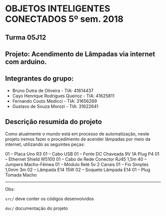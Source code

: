 # OBJETOS INTELIGENTES CONECTADOS 5º sem. 2018

## Turma 05J12
## Projeto: Acendimento de Lâmpadas via internet com arduino.
## Integrantes do grupo:

* Bruno Dutra de Oliveira - TIA: 41614437
* Cayo Henrique Rodrigues Queiroz - TIA: 41625811
* Fernando Couto Medicci - TIA: 31656269
* Gustavo de Souza Morozi - TIA: 31622641

## Descrição resumida do projeto

Como atualmente o mundo está em processo de automatização, neste projeto iremos fazer o procedimento de acender lâmpadas por meio da internet, utilizando as seguintes peças:

01 – Placa Uno R3
01 – Cabo USB
01 – Fonte DC Chaveada 9V 1A Plug P4
01 – Ethernet Shield W5100
01 – Cabo de Rede Conector RJ45 1,5m
40 – Jumpers Macho-Fêmea
01 – Módulo Relé 5v 2 Canais
01 – Fio Simples 1,0mm 3m
02 – Lâmpada E14 15W
02 – Soquete Lâmpada E14
01 – Plug Tomada Macho

_______________________________________
Obs:

`src/` deve conter os códigos desenvolvidos

`doc/` documentação do projeto
